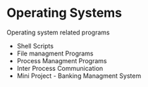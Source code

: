 # Operating Systems

Operating system related programs

* Shell Scripts
* File managment Programs
* Process Managment Programs
* Inter Process Communication
* Mini Project - Banking Managment System
